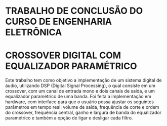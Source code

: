 # TRABALHO DE CONCLUSÃO DO CURSO DE ENGENHARIA ELETRÔNICA

# CROSSOVER DIGITAL COM EQUALIZADOR PARAMÉTRICO 

Este trabalho tem como objetivo a implementação de um sistema digital de áudio, utilizando DSP (Digital Signal Processing), o qual consiste em um crossover, com um canal de entrada mono e dois canais de saída, e um equalizador paramétrico de uma banda. Foi feita a implementação em hardware, com interface para que o usuário possa ajustar os seguintes parâmetros em tempo real: volume de saída, frequência de corte e ordem do crossover, frequência central, ganho e largura de banda do equalizador paramétrico e também a opção de ligar e desligar cada filtro.



